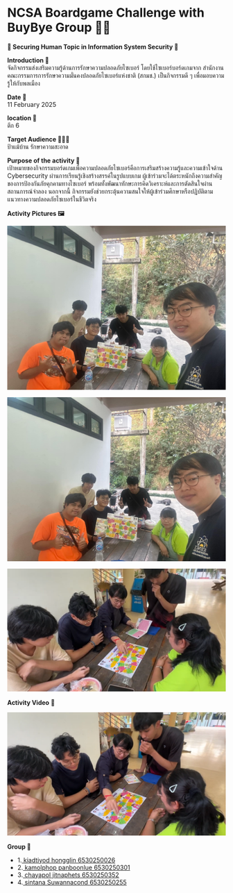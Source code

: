 # NCSA Boardgame Challenge with BuyBye Group 🥷💥  

**🤖 Securing Human Topic in Information System Security 🎲**


**Introduction 📝**  
จัดกิจกรรมส่งเสริมความรู้ด้านการรักษาความปลอดภัยไซเบอร์ โดยใช้ไซเบอร์บอร์ดเกมจาก สำนักงานคณะกรรมการการรักษาความมั่นคงปลอดภัยไซเบอร์แห่งชาติ (สกมช.) เป็นกิจกรรมดี ๆ เพื่อมอบความรู้ให้กับพลเมือง

**Date 📆**  
11 February 2025


**location 📍**  
ตึก 6


**Target Audience 👩🏻‍💼**  
ป้าแม้บ้าน รักษาความสะอาด


**Purpose of the activity 🎯**  
เป้าหมายของกิจกรรมบอร์ดเกมเพื่อความปลอดภัยไซเบอร์คือการเสริมสร้างความรู้และความเข้าใจด้าน Cybersecurity ผ่านการเรียนรู้เชิงสร้างสรรค์ในรูปแบบเกม ผู้เข้าร่วมจะได้ตระหนักถึงความสำคัญของการป้องกันภัยคุกคามทางไซเบอร์ พร้อมทั้งพัฒนาทักษะการคิดวิเคราะห์และการตัดสินใจผ่านสถานการณ์จำลอง นอกจากนี้ กิจกรรมยังช่วยกระตุ้นความสนใจให้ผู้เข้าร่วมศึกษาหรือปฏิบัติตามแนวทางความปลอดภัยไซเบอร์ในชีวิตจริง


**Activity Pictures 🖼️**  


![pic1](MyPhoto/1png.png)

![pic2](MyPhoto/bg2.png)

![pic3](MyPhoto/bg3.png)

**Activity Video** 🎥

[![pic4](MyPhoto/bg4.png)](https://drive.google.com/file/d/1HLKt8FE0QQgpJ3HYz0s5NFJ9HZj5L86G/view?usp=sharing)


**Group 🤼** 
- 1.[ kiadtiyod hongglin 6530250026 ](https://professerswitch.github.io/boardgame)
- 2.[ kamolphop panboonlue 6530250301 ](https://l3b1-qw.github.io/board-game)
- 3.[ chayapol jitnaphets 6530250352](https://copyyu.github.io/boardgame) 
- 4.[ sintana Suwannacond 6530250255 ](https://sintana11.github.io/boardgame)

